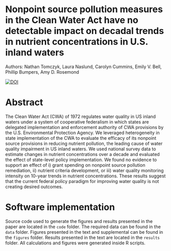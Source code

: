 # Nonpoint source pollution measures in the Clean Water Act have no detectable impact on decadal trends in nutrient concentrations in U.S. inland waters
Authors: Nathan Tomczyk, Laura Naslund, Carolyn Cummins, Emily V. Bell, Phillip Bumpers, Amy D. Rosemond

[![DOI](https://zenodo.org/badge/539169375.svg)](https://zenodo.org/badge/latestdoi/539169375)

# Abstract
The Clean Water Act (CWA) of 1972 regulates water quality in US inland waters under a system of cooperative federalism in which states are delegated implementation and enforcement authority of CWA provisions by the U.S. Environmental Protection Agency. We leveraged heterogeneity in state implementation of the CWA to evaluate the efficacy of its nonpoint source provisions in reducing nutrient pollution, the leading cause of water quality impairment in US inland waters. We used national survey data to estimate changes in nutrient concentrations over a decade and evaluated the effect of state-level policy implementation. We found no evidence to support an effect of i) grant spending on nonpoint source pollution remediation, ii) nutrient criteria development, or iii) water quality monitoring intensity on 10-year trends in nutrient concentrations. These results suggest that the current federal policy paradigm for improving water quality is not creating desired outcomes.

# Software implementation
Source code used to generate the figures and results presented in the paper are located in the `code` folder. The required data can be found in the `data` folder. Figures presented in the text and supplemental can be found in the `figures` folder. Results presented in the text are located in the `results` folder. All calculations and figures were generated inside R scripts.


